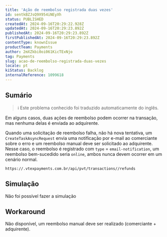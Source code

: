 ```yaml
---
title: 'Ação de reembolso registrada duas vezes'
id: sentkBZJsQ9X954iNEyXh
status: PUBLISHED
createdAt: 2024-09-16T20:29:22.928Z
updatedAt: 2024-09-16T20:29:23.892Z
publishedAt: 2024-09-16T20:29:23.892Z
firstPublishedAt: 2024-09-16T20:29:23.892Z
contentType: knownIssue
productTeam: Payments
author: 2mXZkbi0oi061KicTExNjo
tag: Payments
slug: acao-de-reembolso-registrada-duas-vezes
locale: pt
kiStatus: Backlog
internalReference: 1099618
---
```


## Sumário

>ℹ️ Este problema conhecido foi traduzido automaticamente do inglês.


Em alguns casos, duas ações de reembolso podem ocorrer na transação, mas nenhuma delas é enviada ao adquirente.

Quando uma solicitação de reembolso falha, não há nova tentativa, um `CreateTaskAsyncRequest` envia uma notificação por e-mail ao comerciante sobre o erro e um reembolso manual deve ser solicitado ao adquirente. Nesse caso, o reembolso é registrado com `type` = `email-notification`, um reembolso bem-sucedido seria `online`, ambos nunca devem ocorrer em um cenário normal.


    https://.vtexpayments.com.br/api/pvt/transactions//refunds


## Simulação


Não foi possível fazer a simulação

## Workaround


Não disponível, um reembolso manual deve ser realizado (comerciante + adquirente).




